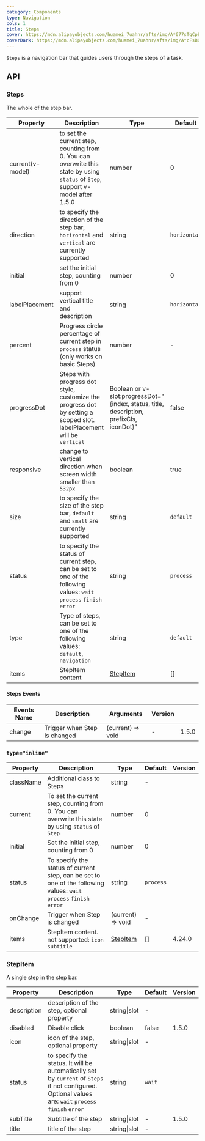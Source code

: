 ```yaml
---
category: Components
type: Navigation
cols: 1
title: Steps
cover: https://mdn.alipayobjects.com/huamei_7uahnr/afts/img/A*677sTqCpE3wAAAAAAAAAAAAADrJ8AQ/original
coverDark: https://mdn.alipayobjects.com/huamei_7uahnr/afts/img/A*cFsBQLA0b7UAAAAAAAAAAAAADrJ8AQ/original
---
```


`Steps` is a navigation bar that guides users through the steps of a task.

## API

### Steps

The whole of the step bar.

| Property | Description | Type | Default | Version |
| --- | --- | --- | --- | --- |
| current(v-model) | to set the current step, counting from 0. You can overwrite this state by using `status` of `Step`, support v-model after 1.5.0 | number | 0 |  |
| direction | to specify the direction of the step bar, `horizontal` and `vertical` are currently supported | string | `horizontal` |  |
| initial | set the initial step, counting from 0 | number | 0 |  |
| labelPlacement | support vertical title and description | string | `horizontal` |  |
| percent | Progress circle percentage of current step in `process` status (only works on basic Steps) | number | - | 3.0 |
| progressDot | Steps with progress dot style, customize the progress dot by setting a scoped slot. labelPlacement will be `vertical` | Boolean or v-slot:progressDot="{index, status, title, description, prefixCls, iconDot}" | false |  |
| responsive | change to vertical direction when screen width smaller than `532px` | boolean | true | 3.0 |
| size | to specify the size of the step bar, `default` and `small` are currently supported | string | `default` |  |
| status | to specify the status of current step, can be set to one of the following values: `wait` `process` `finish` `error` | string | `process` |  |
| type | Type of steps, can be set to one of the following values: `default`, `navigation` | string | `default` | 1.5.0 |
| items | StepItem content | [StepItem](#stepitem) | [] |  |

#### Steps Events

| Events Name | Description                  | Arguments         | Version |       |
| ----------- | ---------------------------- | ----------------- | ------- | ----- |
| change      | Trigger when Step is changed | (current) => void | -       | 1.5.0 |

### `type="inline"`

| Property | Description | Type | Default | Version |
| --- | --- | --- | --- | --- |
| className | Additional class to Steps | string | - |  |
| current | To set the current step, counting from 0. You can overwrite this state by using `status` of `Step` | number | 0 |  |
| initial | Set the initial step, counting from 0 | number | 0 |  |
| status | To specify the status of current step, can be set to one of the following values: `wait` `process` `finish` `error` | string | `process` |  |
| onChange | Trigger when Step is changed | (current) => void | - |  |
| items | StepItem content. not supported: `icon` `subtitle` | [StepItem](#stepitem) | [] | 4.24.0 |

### StepItem

A single step in the step bar.

| Property | Description | Type | Default | Version |
| --- | --- | --- | --- | --- |
| description | description of the step, optional property | string\|slot | - |  |
| disabled | Disable click | boolean | false | 1.5.0 |
| icon | icon of the step, optional property | string\|slot | - |  |
| status | to specify the status. It will be automatically set by `current` of `Steps` if not configured. Optional values are: `wait` `process` `finish` `error` | string | `wait` |  |
| subTitle | Subtitle of the step | string\|slot | - | 1.5.0 |
| title | title of the step | string\|slot | - |  |
